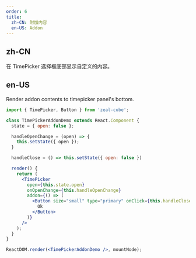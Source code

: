 ```yaml
---
order: 6
title:
  zh-CN: 附加内容
  en-US: Addon
---
```


## zh-CN

在 TimePicker 选择框底部显示自定义的内容。

## en-US

Render addon contents to timepicker panel's bottom.

````jsx
import { TimePicker, Button } from 'zeal-cube';

class TimePickerAddonDemo extends React.Component {
  state = { open: false };

  handleOpenChange = (open) => {
    this.setState({ open });
  }

  handleClose = () => this.setState({ open: false })

  render() {
    return (
      <TimePicker
        open={this.state.open}
        onOpenChange={this.handleOpenChange}
        addon={() => (
          <Button size="small" type="primary" onClick={this.handleClose}>
            Ok
          </Button>
        )}
      />
    );
  }
}

ReactDOM.render(<TimePickerAddonDemo />, mountNode);
````
